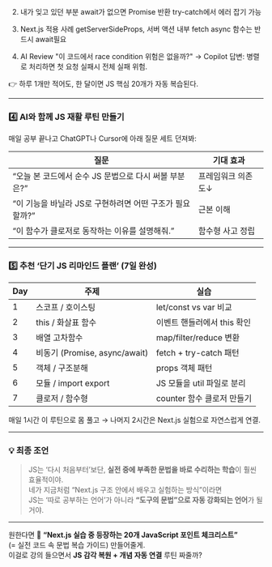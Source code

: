2. 내가 잊고 있던 부분
await가 없으면 Promise 반환
try-catch에서 에러 잡기 가능

3. Next.js 적용 사례
getServerSideProps, 서버 액션 내부 fetch
async 함수는 반드시 await필요

4. AI Review
"이 코드에서 race condition 위험은 없을까?"
→ Copilot 답변: 병렬로 처리하면 첫 요청 실패시 전체 실패 위험.


👉 하루 1개만 적어도, 한 달이면 JS 핵심 20개가 자동 복습된다.

---

### 4️⃣ **AI와 함께 JS 재활 루틴 만들기**
매일 공부 끝나고 ChatGPT나 Cursor에 아래 질문 세트 던져봐:

| 질문 | 기대 효과 |
|------|-------------|
| “오늘 본 코드에서 순수 JS 문법으로 다시 써볼 부분은?” | 프레임워크 의존도↓ |
| “이 기능을 바닐라 JS로 구현하려면 어떤 구조가 필요할까?” | 근본 이해 |
| “이 함수가 클로저로 동작하는 이유를 설명해줘.” | 함수형 사고 정립 |

---

### 5️⃣ **추천 ‘단기 JS 리마인드 플랜’ (7일 완성)**

| Day | 주제 | 실습 |
|-----|------|------|
| 1 | 스코프 / 호이스팅 | let/const vs var 비교 |
| 2 | this / 화살표 함수 | 이벤트 핸들러에서 this 확인 |
| 3 | 배열 고차함수 | map/filter/reduce 변환 |
| 4 | 비동기 (Promise, async/await) | fetch + try-catch 패턴 |
| 5 | 객체 / 구조분해 | props 객체 패턴 |
| 6 | 모듈 / import export | JS 모듈을 util 파일로 분리 |
| 7 | 클로저 / 함수형 | counter 함수 클로저 만들기 |

매일 1시간 이 루틴으로 몸 풀고 → 나머지 2시간은 Next.js 실험으로 자연스럽게 연결.

---

### 💡 최종 조언
> JS는 ‘다시 처음부터’보단, **실전 중에 부족한 문법을 바로 수리하는 학습**이 훨씬 효율적이야.  
> 네가 지금처럼 “Next.js 구조 안에서 배우고 실험하는 방식”이라면  
> JS는 ‘따로 공부하는 언어’가 아니라 **“도구의 문법”으로 자동 강화되는 언어**가 될 거야.

---

원한다면 📘 **“Next.js 실습 중 등장하는 20개 JavaScript 포인트 체크리스트”**  
(= 실전 코드 속 문법 복습 가이드) 만들어줄게.  
이걸로 강의 들으면서 **JS 감각 복원 + 개념 자동 연결** 루틴 짜줄까?

